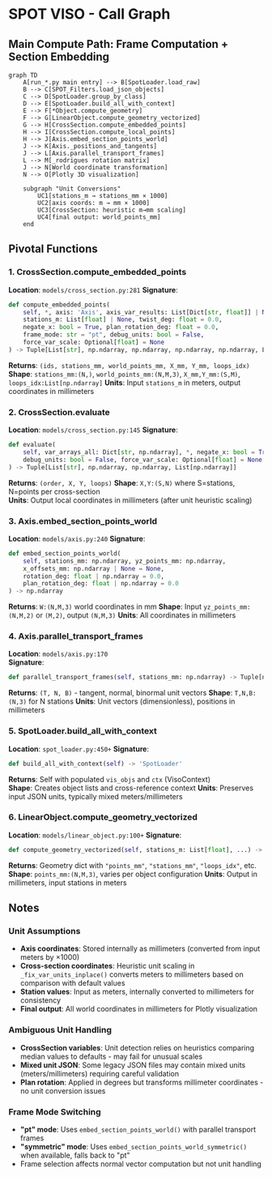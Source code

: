 # SPOT VISO - Call Graph

## Main Compute Path: Frame Computation + Section Embedding

```mermaid
graph TD
    A[run_*.py main entry] --> B[SpotLoader.load_raw]
    B --> C[SPOT_Filters.load_json_objects]
    C --> D[SpotLoader.group_by_class]
    D --> E[SpotLoader.build_all_with_context]
    E --> F[*Object.compute_geometry]
    F --> G[LinearObject.compute_geometry_vectorized]
    G --> H[CrossSection.compute_embedded_points]
    H --> I[CrossSection.compute_local_points]
    H --> J[Axis.embed_section_points_world]
    J --> K[Axis._positions_and_tangents]
    J --> L[Axis.parallel_transport_frames]
    L --> M[_rodrigues rotation matrix]
    J --> N[World coordinate transformation]
    N --> O[Plotly 3D visualization]
    
    subgraph "Unit Conversions"
        UC1[stations_m → stations_mm × 1000]
        UC2[axis coords: m → mm × 1000]  
        UC3[CrossSection: heuristic m→mm scaling]
        UC4[final output: world_points_mm]
    end
```

## Pivotal Functions

### 1. CrossSection.compute_embedded_points
**Location**: `models/cross_section.py:281`
**Signature**: 
```python
def compute_embedded_points(
    self, *, axis: 'Axis', axis_var_results: List[Dict[str, float]] | None,
    stations_m: List[float] | None, twist_deg: float = 0.0,
    negate_x: bool = True, plan_rotation_deg: float = 0.0,
    frame_mode: str = "pt", debug_units: bool = False,
    force_var_scale: Optional[float] = None
) -> Tuple[List[str], np.ndarray, np.ndarray, np.ndarray, np.ndarray, List[np.ndarray]]
```
**Returns**: `(ids, stations_mm, world_points_mm, X_mm, Y_mm, loops_idx)`
**Shape**: `stations_mm:(N,)`, `world_points_mm:(N,M,3)`, `X_mm,Y_mm:(S,M)`, `loops_idx:List[np.ndarray]`
**Units**: Input `stations_m` in meters, output coordinates in millimeters

### 2. CrossSection.evaluate  
**Location**: `models/cross_section.py:145`
**Signature**: 
```python
def evaluate(
    self, var_arrays_all: Dict[str, np.ndarray], *, negate_x: bool = True,
    debug_units: bool = False, force_var_scale: Optional[float] = None
) -> Tuple[List[str], np.ndarray, np.ndarray, List[np.ndarray]]
```
**Returns**: `(order, X, Y, loops)`
**Shape**: `X,Y:(S,N)` where S=stations, N=points per cross-section  
**Units**: Output local coordinates in millimeters (after unit heuristic scaling)

### 3. Axis.embed_section_points_world
**Location**: `models/axis.py:240`
**Signature**:
```python
def embed_section_points_world(
    self, stations_mm: np.ndarray, yz_points_mm: np.ndarray,
    x_offsets_mm: np.ndarray | None = None, 
    rotation_deg: float | np.ndarray = 0.0,
    plan_rotation_deg: float | np.ndarray = 0.0
) -> np.ndarray
```
**Returns**: `W:(N,M,3)` world coordinates in mm
**Shape**: Input `yz_points_mm:(N,M,2)` or `(M,2)`, output `(N,M,3)`
**Units**: All coordinates in millimeters

### 4. Axis.parallel_transport_frames
**Location**: `models/axis.py:170`  
**Signature**:
```python
def parallel_transport_frames(self, stations_mm: np.ndarray) -> Tuple[np.ndarray, np.ndarray, np.ndarray]
```
**Returns**: `(T, N, B)` - tangent, normal, binormal unit vectors
**Shape**: `T,N,B:(N,3)` for N stations
**Units**: Unit vectors (dimensionless), positions in millimeters

### 5. SpotLoader.build_all_with_context
**Location**: `spot_loader.py:450+`
**Signature**: 
```python
def build_all_with_context(self) -> 'SpotLoader'
```
**Returns**: Self with populated `vis_objs` and `ctx` (VisoContext)  
**Shape**: Creates object lists and cross-reference context
**Units**: Preserves input JSON units, typically mixed meters/millimeters

### 6. LinearObject.compute_geometry_vectorized
**Location**: `models/linear_object.py:100+`
**Signature**:
```python  
def compute_geometry_vectorized(self, stations_m: List[float], ...) -> Dict[str, Any]
```
**Returns**: Geometry dict with `"points_mm"`, `"stations_mm"`, `"loops_idx"`, etc.
**Shape**: `points_mm:(N,M,3)`, varies per object configuration
**Units**: Output in millimeters, input stations in meters

## Notes

### Unit Assumptions
- **Axis coordinates**: Stored internally as millimeters (converted from input meters by ×1000)
- **Cross-section coordinates**: Heuristic unit scaling in `_fix_var_units_inplace()` converts meters to millimeters based on comparison with default values
- **Station values**: Input as meters, internally converted to millimeters for consistency
- **Final output**: All world coordinates in millimeters for Plotly visualization

### Ambiguous Unit Handling
- **CrossSection variables**: Unit detection relies on heuristics comparing median values to defaults - may fail for unusual scales
- **Mixed unit JSON**: Some legacy JSON files may contain mixed units (meters/millimeters) requiring careful validation
- **Plan rotation**: Applied in degrees but transforms millimeter coordinates - no unit conversion issues

### Frame Mode Switching
- **"pt" mode**: Uses `embed_section_points_world()` with parallel transport frames
- **"symmetric" mode**: Uses `embed_section_points_world_symmetric()` when available, falls back to "pt"
- Frame selection affects normal vector computation but not unit handling